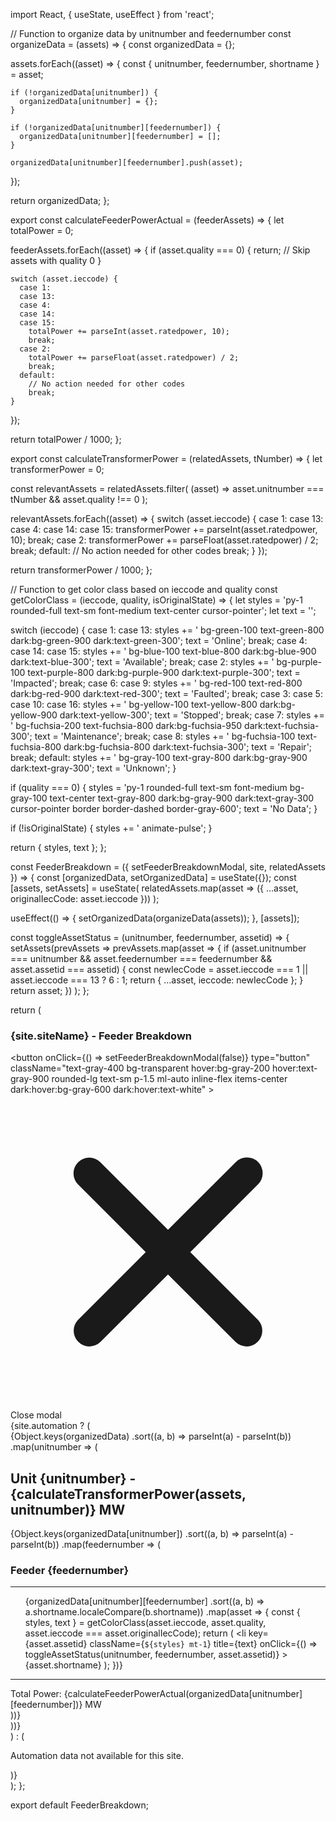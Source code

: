 import React, { useState, useEffect } from 'react';

// Function to organize data by unitnumber and feedernumber
const organizeData = (assets) => {
  const organizedData = {};

  assets.forEach((asset) => {
    const { unitnumber, feedernumber, shortname } = asset;

    if (!organizedData[unitnumber]) {
      organizedData[unitnumber] = {};
    }

    if (!organizedData[unitnumber][feedernumber]) {
      organizedData[unitnumber][feedernumber] = [];
    }

    organizedData[unitnumber][feedernumber].push(asset);
  });

  return organizedData;
};

export const calculateFeederPowerActual = (feederAssets) => {
  let totalPower = 0;

  feederAssets.forEach((asset) => {
    if (asset.quality === 0) {
      return; // Skip assets with quality 0
    }

    switch (asset.ieccode) {
      case 1:
      case 13:
      case 4:
      case 14:
      case 15:
        totalPower += parseInt(asset.ratedpower, 10);
        break;
      case 2:
        totalPower += parseFloat(asset.ratedpower) / 2;
        break;
      default:
        // No action needed for other codes
        break;
    }
  });

  return totalPower / 1000;
};

export const calculateTransformerPower = (relatedAssets, tNumber) => {
  let transformerPower = 0;

  const relevantAssets = relatedAssets.filter(
    (asset) => asset.unitnumber === tNumber && asset.quality !== 0
  );

  relevantAssets.forEach((asset) => {
    switch (asset.ieccode) {
      case 1:
      case 13:
      case 4:
      case 14:
      case 15:
        transformerPower += parseInt(asset.ratedpower, 10);
        break;
      case 2:
        transformerPower += parseFloat(asset.ratedpower) / 2;
        break;
      default:
        // No action needed for other codes
        break;
    }
  });

  return transformerPower / 1000;
};

// Function to get color class based on ieccode and quality
const getColorClass = (ieccode, quality, isOriginalState) => {
  let styles = 'py-1 rounded-full text-sm font-medium text-center cursor-pointer';
  let text = '';

  switch (ieccode) {
    case 1:
    case 13:
      styles += ' bg-green-100 text-green-800 dark:bg-green-900 dark:text-green-300';
      text = 'Online';
      break;
    case 4:
    case 14:
    case 15:
      styles += ' bg-blue-100 text-blue-800 dark:bg-blue-900 dark:text-blue-300';
      text = 'Available';
      break;
    case 2:
      styles += ' bg-purple-100 text-purple-800 dark:bg-purple-900 dark:text-purple-300';
      text = 'Impacted';
      break;
    case 6:
    case 9:
      styles += ' bg-red-100 text-red-800 dark:bg-red-900 dark:text-red-300';
      text = 'Faulted';
      break;
    case 3:
    case 5:
    case 10:
    case 16:
      styles += ' bg-yellow-100 text-yellow-800 dark:bg-yellow-900 dark:text-yellow-300';
      text = 'Stopped';
      break;
    case 7:
      styles += ' bg-fuchsia-200 text-fuchsia-800 dark:bg-fuchsia-950 dark:text-fuchsia-300';
      text = 'Maintenance';
      break;
    case 8:
      styles += ' bg-fuchsia-100 text-fuchsia-800 dark:bg-fuchsia-800 dark:text-fuchsia-300';
      text = 'Repair';
      break;
    default:
      styles += ' bg-gray-100 text-gray-800 dark:bg-gray-900 dark:text-gray-300';
      text = 'Unknown';
  }

  if (quality === 0) {
    styles = 'py-1 rounded-full text-sm font-medium bg-gray-100 text-center text-gray-800 dark:bg-gray-900 dark:text-gray-300 cursor-pointer border border-dashed border-gray-600';
    text = 'No Data';
  }

  if (!isOriginalState) {
    styles += ' animate-pulse';
  }

  return { styles, text };
};

const FeederBreakdown = ({ setFeederBreakdownModal, site, relatedAssets }) => {
  const [organizedData, setOrganizedData] = useState({});
  const [assets, setAssets] = useState(
    relatedAssets.map(asset => ({ ...asset, originalIecCode: asset.ieccode }))
  );

  useEffect(() => {
    setOrganizedData(organizeData(assets));
  }, [assets]);

  const toggleAssetStatus = (unitnumber, feedernumber, assetid) => {
    setAssets(prevAssets =>
      prevAssets.map(asset => {
        if (asset.unitnumber === unitnumber && asset.feedernumber === feedernumber && asset.assetid === assetid) {
          const newIecCode = asset.ieccode === 1 || asset.ieccode === 13 ? 6 : 1;
          return { ...asset, ieccode: newIecCode };
        }
        return asset;
      })
    );
  };

  return (
    <div className="flex justify-center m-5">
      <div
        id="defaultModal"
        className="fixed inset-0 z-50 flex items-center justify-center w-full h-full bg-black bg-opacity-50"
      >
        <div className="relative p-4 w-full max-w-2xl h-full md:h-auto">
          <div className="relative p-4 bg-white rounded-lg shadow dark:bg-gray-800 sm:p-5 border border-gray-600">
            <div className="flex justify-between items-center pb-4 mb-4 rounded-t border-b sm:mb-5 dark:border-gray-600">
              <h3 className="inline-flex items-center text-lg font-semibold text-gray-900 dark:text-white">
                {site.siteName} - Feeder Breakdown
              </h3>
              <button
                onClick={() => setFeederBreakdownModal(false)}
                type="button"
                className="text-gray-400 bg-transparent hover:bg-gray-200 hover:text-gray-900 rounded-lg text-sm p-1.5 ml-auto inline-flex items-center dark:hover:bg-gray-600 dark:hover:text-white"
              >
                <svg aria-hidden="true" className="w-5 h-5" fill="currentColor" viewBox="0 0 20 20" xmlns="http://www.w3.org/2000/svg">
                  <path fillRule="evenodd" d="M4.293 4.293a1 1 0 011.414 0L10 8.586l4.293-4.293a1 1 0 111.414 1.414L11.414 10l4.293 4.293a1 1 0 01-1.414 1.414L10 11.414l-4.293 4.293a1 1 0 01-1.414-1.414L8.586 10 4.293 5.707a1 1 0 010-1.414z" clipRule="evenodd"></path>
                </svg>
                <span className="sr-only">Close modal</span>
              </button>
            </div>
            {site.automation ? (
              <div className="flex justify-center">
                {Object.keys(organizedData)
                  .sort((a, b) => parseInt(a) - parseInt(b))
                  .map(unitnumber => (
                    <div key={unitnumber} className="m-4 p-4 border border-gray-300 rounded-lg">
                      <h2 className="text-lg font-bold dark:text-gray-200 text-black">
                        Unit {unitnumber} - {calculateTransformerPower(assets, unitnumber)} MW
                      </h2>
                      <div className="flex flex-wrap">
                        {Object.keys(organizedData[unitnumber])
                          .sort((a, b) => parseInt(a) - parseInt(b))
                          .map(feedernumber => (
                            <div key={feedernumber} className="m-2 p-2 border border-gray-200 rounded-lg w-24">
                              <h3 className="text-md font-semibold dark:text-gray-200 text-black">
                                Feeder {feedernumber}
                              </h3>
                              <hr className="mt--2 border-gray-300 dark:border-gray-700" />
                              <ul className="list-none pl-0">
                                {organizedData[unitnumber][feedernumber]
                                  .sort((a, b) => a.shortname.localeCompare(b.shortname))
                                  .map(asset => {
                                    const { styles, text } = getColorClass(asset.ieccode, asset.quality, asset.ieccode === asset.originalIecCode);
                                    return (
                                      <li
                                        key={asset.assetid}
                                        className={`${styles} mt-1`}
                                        title={text}
                                        onClick={() => toggleAssetStatus(unitnumber, feedernumber, asset.assetid)}
                                      >
                                        {asset.shortname}
                                      </li>
                                    );
                                  })}
                              </ul>
                              <hr className="mt--2 border-gray-300 dark:border-gray-700" />
                              <div className="text-center text-sm dark:text-gray-400 text-gray-600 mt-2">
                                Total Power: {calculateFeederPowerActual(organizedData[unitnumber][feedernumber])} MW
                              </div>
                            </div>
                          ))}
                      </div>
                    </div>
                  ))}
              </div>
            ) : (
              <p className="text-sm text-center text-gray-600 dark:text-gray-300">
                Automation data not available for this site.
              </p>
            )}
          </div>
        </div>
      </div>
    </div>
  );
};

export default FeederBreakdown;
